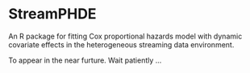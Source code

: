 # StreamPHDE
An R package for fitting Cox proportional hazards model with dynamic covariate effects in the heterogeneous streaming data environment.

To appear in the near furture. Wait patiently ...


